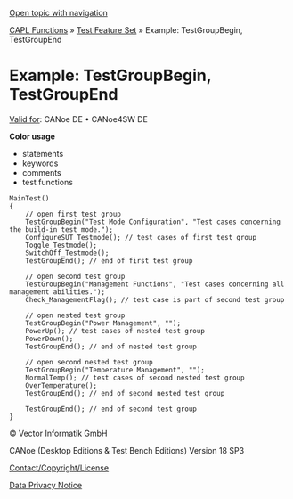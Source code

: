 [Open topic with navigation](../../../../../CANoeDEFamily.htm#Topics/CAPLFunctions/Test/Functions/CAPLfunctionsTFSExampleTestGroupBeginTestGroupEnd.md)

[CAPL Functions](../../CAPLfunctions.md) » [Test Feature Set](../CAPLfunctionsTFSOverview.md) » Example: TestGroupBegin, TestGroupEnd

# Example: TestGroupBegin, TestGroupEnd

[Valid for](../../../Shared/FeatureAvailability.md): CANoe DE • CANoe4SW DE

**Color usage**

- statements
- keywords
- comments
- test functions

```
MainTest()
{
    // open first test group
    TestGroupBegin("Test Mode Configuration", "Test cases concerning the build-in test mode.");
    ConfigureSUT_Testmode(); // test cases of first test group
    Toggle_Testmode();
    SwitchOff_Testmode();
    TestGroupEnd(); // end of first test group

    // open second test group
    TestGroupBegin("Management Functions", "Test cases concerning all management abilities.");
    Check_ManagementFlag(); // test case is part of second test group

    // open nested test group
    TestGroupBegin("Power Management", "");
    PowerUp(); // test cases of nested test group
    PowerDown();
    TestGroupEnd(); // end of nested test group

    // open second nested test group
    TestGroupBegin("Temperature Management", "");
    NormalTemp(); // test cases of second nested test group
    OverTemperature();
    TestGroupEnd(); // end of second nested test group

    TestGroupEnd(); // end of second test group
}
```

© Vector Informatik GmbH

CANoe (Desktop Editions & Test Bench Editions) Version 18 SP3

[Contact/Copyright/License](../../../Shared/ContactCopyrightLicense.md)

[Data Privacy Notice](https://www.vector.com/int/en/company/get-info/privacy-policy/)
